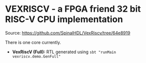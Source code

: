 # VEXRISCV - a FPGA friend 32 bit RISC-V CPU implementation

Source: https://github.com/SpinalHDL/VexRiscv/tree/64e8919

There is one core currently.

- **VexRiscV (Full):** RTL generated using `sbt "runMain vexriscv.demo.GenFull"`
